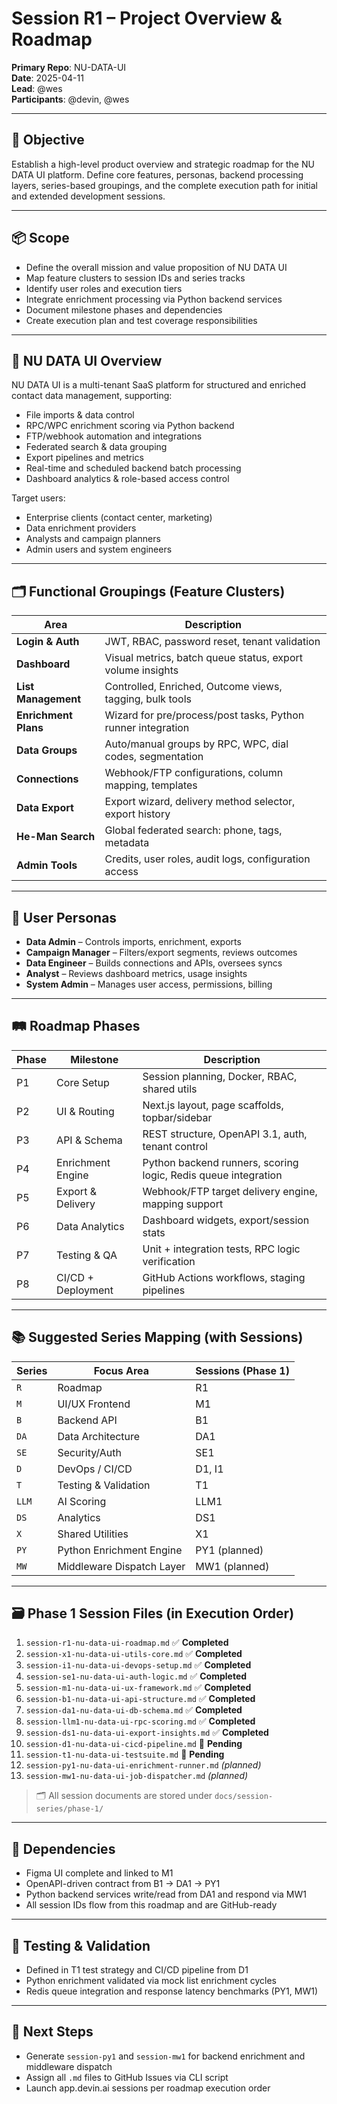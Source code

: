 # Session R1 – Project Overview & Roadmap

**Primary Repo**: NU-DATA-UI  
**Date**: 2025-04-11  
**Lead**: @wes  
**Participants**: @devin, @wes

---

## 🎯 Objective
Establish a high-level product overview and strategic roadmap for the NU DATA UI platform. Define core features, personas, backend processing layers, series-based groupings, and the complete execution path for initial and extended development sessions.

---

## 📦 Scope
- Define the overall mission and value proposition of NU DATA UI
- Map feature clusters to session IDs and series tracks
- Identify user roles and execution tiers
- Integrate enrichment processing via Python backend services
- Document milestone phases and dependencies
- Create execution plan and test coverage responsibilities

---

## 📌 NU DATA UI Overview
NU DATA UI is a multi-tenant SaaS platform for structured and enriched contact data management, supporting:
- File imports & data control
- RPC/WPC enrichment scoring via Python backend
- FTP/webhook automation and integrations
- Federated search & data grouping
- Export pipelines and metrics
- Real-time and scheduled backend batch processing
- Dashboard analytics & role-based access control

Target users:
- Enterprise clients (contact center, marketing)
- Data enrichment providers
- Analysts and campaign planners
- Admin users and system engineers

---

## 🗂 Functional Groupings (Feature Clusters)
| Area | Description |
|------|-------------|
| **Login & Auth** | JWT, RBAC, password reset, tenant validation |
| **Dashboard** | Visual metrics, batch queue status, export volume insights |
| **List Management** | Controlled, Enriched, Outcome views, tagging, bulk tools |
| **Enrichment Plans** | Wizard for pre/process/post tasks, Python runner integration |
| **Data Groups** | Auto/manual groups by RPC, WPC, dial codes, segmentation |
| **Connections** | Webhook/FTP configurations, column mapping, templates |
| **Data Export** | Export wizard, delivery method selector, export history |
| **He-Man Search** | Global federated search: phone, tags, metadata |
| **Admin Tools** | Credits, user roles, audit logs, configuration access |

---

## 👤 User Personas
- **Data Admin** – Controls imports, enrichment, exports
- **Campaign Manager** – Filters/export segments, reviews outcomes
- **Data Engineer** – Builds connections and APIs, oversees syncs
- **Analyst** – Reviews dashboard metrics, usage insights
- **System Admin** – Manages user access, permissions, billing

---

## 🛤️ Roadmap Phases
| Phase | Milestone | Description |
|-------|-----------|-------------|
| P1 | Core Setup | Session planning, Docker, RBAC, shared utils |
| P2 | UI & Routing | Next.js layout, page scaffolds, topbar/sidebar |
| P3 | API & Schema | REST structure, OpenAPI 3.1, auth, tenant control |
| P4 | Enrichment Engine | Python backend runners, scoring logic, Redis queue integration |
| P5 | Export & Delivery | Webhook/FTP target delivery engine, mapping support |
| P6 | Data Analytics | Dashboard widgets, export/session stats |
| P7 | Testing & QA | Unit + integration tests, RPC logic verification |
| P8 | CI/CD + Deployment | GitHub Actions workflows, staging pipelines |

---

## 📚 Suggested Series Mapping (with Sessions)
| Series | Focus Area | Sessions (Phase 1) |
|--------|------------|---------------------|
| `R` | Roadmap | R1 |
| `M` | UI/UX Frontend | M1 |
| `B` | Backend API | B1 |
| `DA` | Data Architecture | DA1 |
| `SE` | Security/Auth | SE1 |
| `D` | DevOps / CI/CD | D1, I1 |
| `T` | Testing & Validation | T1 |
| `LLM` | AI Scoring | LLM1 |
| `DS` | Analytics | DS1 |
| `X` | Shared Utilities | X1 |
| `PY` | Python Enrichment Engine | PY1 (planned) |
| `MW` | Middleware Dispatch Layer | MW1 (planned) |

---

## 🗃️ Phase 1 Session Files (in Execution Order)

1. `session-r1-nu-data-ui-roadmap.md` ✅ **Completed**
2. `session-x1-nu-data-ui-utils-core.md` ✅ **Completed**
3. `session-i1-nu-data-ui-devops-setup.md` ✅ **Completed**
4. `session-se1-nu-data-ui-auth-logic.md` ✅ **Completed**
5. `session-m1-nu-data-ui-ux-framework.md` ✅ **Completed**
6. `session-b1-nu-data-ui-api-structure.md` ✅ **Completed**
7. `session-da1-nu-data-ui-db-schema.md` ✅ **Completed**
8. `session-llm1-nu-data-ui-rpc-scoring.md` ✅ **Completed**
9. `session-ds1-nu-data-ui-export-insights.md` ✅ **Completed**
10. `session-d1-nu-data-ui-cicd-pipeline.md` 🔄 **Pending**
11. `session-t1-nu-data-ui-testsuite.md` 🔄 **Pending**
12. `session-py1-nu-data-ui-enrichment-runner.md` *(planned)*
13. `session-mw1-nu-data-ui-job-dispatcher.md` *(planned)*

> 🗂 All session documents are stored under `docs/session-series/phase-1/`

---

## 🔗 Dependencies
- Figma UI complete and linked to M1
- OpenAPI-driven contract from B1 → DA1 → PY1
- Python backend services write/read from DA1 and respond via MW1
- All session IDs flow from this roadmap and are GitHub-ready

---

## 🧪 Testing & Validation
- Defined in T1 test strategy and CI/CD pipeline from D1
- Python enrichment validated via mock list enrichment cycles
- Redis queue integration and response latency benchmarks (PY1, MW1)

---

## 🚧 Next Steps
- Generate `session-py1` and `session-mw1` for backend enrichment and middleware dispatch
- Assign all `.md` files to GitHub Issues via CLI script
- Launch app.devin.ai sessions per roadmap execution order
